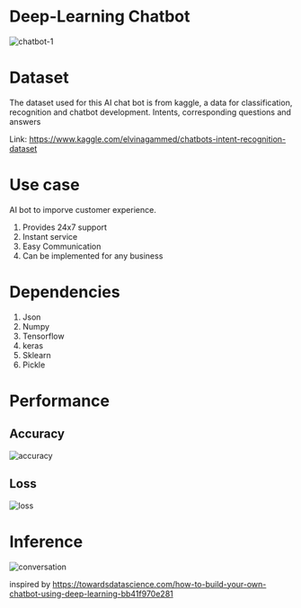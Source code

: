 # Deep-Learning Chatbot
![chatbot-1](https://user-images.githubusercontent.com/48753146/150710586-1f526298-65fa-4f7c-815c-1df3532b13cb.png)










# Dataset
The dataset used for this AI chat bot is from kaggle, a data for classification, recognition and chatbot development. Intents, corresponding questions and answers

Link: https://www.kaggle.com/elvinagammed/chatbots-intent-recognition-dataset


# Use case
AI bot to imporve customer experience.

1. Provides 24x7 support
2. Instant service
3. Easy Communication
4. Can be implemented for any business


# Dependencies
1. Json
2. Numpy
3. Tensorflow
4. keras
5. Sklearn
6. Pickle

# Performance
## Accuracy
![accuracy](https://user-images.githubusercontent.com/48753146/150711669-9b2c517c-4f7a-46d8-bde2-77265257f1b0.png)

## Loss

![loss](https://user-images.githubusercontent.com/48753146/150711675-81bd932b-160d-4c2e-b14f-f955c383c632.png)


# Inference
![conversation](https://user-images.githubusercontent.com/48753146/150711348-d616881b-bd93-4d2f-8059-734e44ab9718.png)

inspired by https://towardsdatascience.com/how-to-build-your-own-chatbot-using-deep-learning-bb41f970e281
